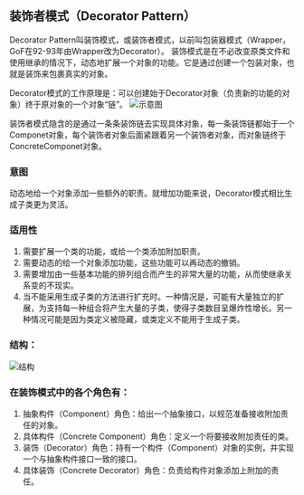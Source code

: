 ## 装饰者模式（Decorator Pattern）

Decorator Pattern叫装饰模式，或装饰者模式，以前叫包装器模式（Wrapper，GoF在92-93年由Wrapper改为Decorator）。
装饰模式是在不必改变原类文件和使用继承的情况下，动态地扩展一个对象的功能。它是通过创建一个包装对象，也就是装饰来包裹真实的对象。

Decorator模式的工作原理是：可以创建始于Decorator对象（负责新的功能的对象）终于原对象的一个对象“链”。
![示意图](https://img-blog.csdn.net/20160810170534589?watermark/2/text/aHR0cDovL2Jsb2cuY3Nkbi5uZXQv/font/5a6L5L2T/fontsize/400/fill/I0JBQkFCMA==/dissolve/70/gravity/Center)

装饰者模式隐含的是通过一条条装饰链去实现具体对象，每一条装饰链都始于一个Componet对象，每个装饰者对象后面紧跟着另一个装饰者对象，而对象链终于ConcreteComponet对象。 

### 意图

动态地给一个对象添加一些额外的职责。就增加功能来说，Decorator模式相比生成子类更为灵活。

### 适用性

1. 需要扩展一个类的功能，或给一个类添加附加职责。
2. 需要动态的给一个对象添加功能，这些功能可以再动态的撤销。
3. 需要增加由一些基本功能的排列组合而产生的非常大量的功能，从而使继承关系变的不现实。
4. 当不能采用生成子类的方法进行扩充时。一种情况是，可能有大量独立的扩展，为支持每一种组合将产生大量的子类，使得子类数目呈爆炸性增长。另一种情况可能是因为类定义被隐藏，或类定义不能用于生成子类。


### 结构：
![结构](https://img-blog.csdn.net/20160810171004736?watermark/2/text/aHR0cDovL2Jsb2cuY3Nkbi5uZXQv/font/5a6L5L2T/fontsize/400/fill/I0JBQkFCMA==/dissolve/70/gravity/Center)
### 在装饰模式中的各个角色有：
1. 抽象构件（Component）角色：给出一个抽象接口，以规范准备接收附加责任的对象。
2. 具体构件（Concrete Component）角色：定义一个将要接收附加责任的类。
3. 装饰（Decorator）角色：持有一个构件（Component）对象的实例，并实现一个与抽象构件接口一致的接口。
4. 具体装饰（Concrete Decorator）角色：负责给构件对象添加上附加的责任。